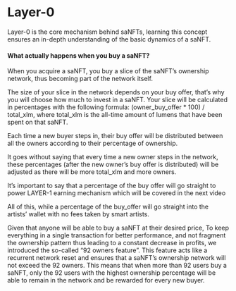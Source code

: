 # Layer-0



Layer-0 is the core mechanism behind saNFTs, learning this concept ensures an in-depth understanding of the basic dynamics of a saNFT.

#### What actually happens when you buy a saNFT?

When you acquire a saNFT, you buy a slice of the saNFT’s ownership network, thus becoming part of the network itself.

The size of your slice in the network depends on your buy offer, that’s why you will choose how much to invest in a saNFT. Your slice will be calculated in percentages with the following formula: (owner\_buy\_offer \* 100) / total\_xlm, where total\_xlm is the all-time amount of lumens that have been spent on that saNFT.

Each time a new buyer steps in, their buy offer will be distributed between all the owners according to their percentage of ownership.

It goes without saying that every time a new owner steps in the network, these percentages (after the new owner’s buy offer is distributed) will be adjusted as there will be more total\_xlm and more owners.

It’s important to say that a percentage of the buy offer will go straight to power LAYER-1 earning mechanism which will be covered in the next video

All of this, while a percentage of the buy\_offer will go straight into the artists’ wallet with no fees taken by smart artists.

Given that anyone will be able to buy a saNFT at their desired price, To keep everything in a single transaction for better performance, and not fragment the ownership pattern thus leading to a constant decrease in profits, we introduced the so-called “92 owners feature”. This feature acts like a recurrent network reset and ensures that a saNFT’s ownership network will not exceed the 92 owners. This means that when more than 92 users buy a saNFT, only the 92 users with the highest ownership percentage will be able to remain in the network and be rewarded for every new buyer.
